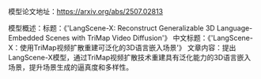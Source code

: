 模型论文地址：https://arxiv.org/abs/2507.02813

模型概述：标题：《'LangScene-X: Reconstruct Generalizable 3D Language-Embedded Scenes with TriMap Video Diffusion'》
中文标题：《'LangScene-X：使用TriMap视频扩散重建可泛化的3D语言嵌入场景'》
文章内容：提出LangScene-X模型，通过TriMap视频扩散技术重建具有泛化能力的3D语言嵌入场景，提升场景生成的逼真度和多样性。
